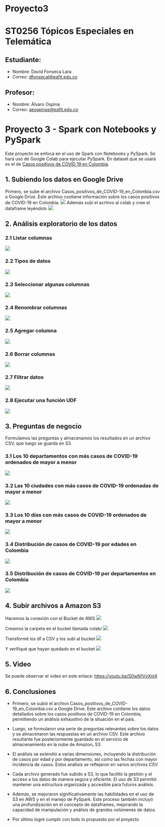 # Proyecto3
# ST0256 Tópicos Especiales en Telemática

## Estudiante:
- Nombre: David Fonseca Lara
- Correo: dfonsecal@eafit.edu.co

## Profesor:
- Nombre: Álvaro Ospina
- Correo: aeospinas@eafit.edu.co

# Proyecto 3 - Spark con Notebooks y PySpark
Este proyecto se enfoca en el uso de Spark con Notebooks y PySpark. Se hará uso de Google Colab para ejecutar PySpark.
En dataset que se usará es el de [Casos positivos de COVID 19 en Colombia](https://www.datos.gov.co/api/views/gt2j-8ykr/rows.csv?accessType=DOWNLOAD).

## 1. Subiendo los datos en Google Drive
Primero, se sube el archivo Casos_positivos_de_COVID-19_en_Colombia.csv a Google Drive. Este archivo contiene información sobre los casos positivos de COVID-19 en Colombia.
![](./Images/ArchivoDrive.png)
Además subí el acrhivo al colab y cree el dataframe leyéndolo
![](./Images/ArchivoyDF.png)

## 2. Análisis exploratorio de los datos
### 2.1 Listar columnas
![](./Images/2-1.png)

### 2.2 Tipos de datos
![](./Images/2-2.png)

### 2.3 Seleccionar algunas columnas
![](./Images/2-3.png)

### 2.4 Renombrar columnas
![](./Images/2-4.png)

### 2.5 Agregar columna
![](./Images/2-5.png)

### 2.6 Borrar columnas
![](./Images/2-6.png)

### 2.7 Filtrar datos
![](./Images/2-7.png)

### 2.8 Ejecutar una función UDF
![](./Images/2-8.png)

## 3. Preguntas de negocio
Formulamos las preguntas y almacenamos los resultados en un archivo CSV, que luego se guarda en S3.

### 3.1 Los 10 departamentos con más casos de COVID-19 ordenados de mayor a menor
![](./Images/3-1.png)

### 3.2 Las 10 ciudades con más casos de COVID-19 ordenadas de mayor a menor
![](./Images/3-2.png)

### 3.3 Los 10 días con más casos de COVID-19 ordenados de mayor a menor
![](./Images/3-3.png)

### 3.4 Distribución de casos de COVID-19 por edades en Colombia
![](./Images/3-4.png)

### 3.5 Distribución de casos de COVID-19 por departamentos en Colombia
![](./Images/3-5.png)

## 4. Subir archivos a Amazon S3
Hacemos la conexión con el Bucket de AWS
![](./Images/ConexionBucket.png)

Creamos la carpeta en el bucket llamada colab/
![](./Images/Carpeta.png)

Transformé los df a CSV y los subí al bucket
![](./Images/SubiendoArchivosS3.png)

Y verifiqué que hayan quedado en el bucket
![](./Images/ArchivosEnS3.png)

## 5. Video
Se puede observar el video en este enlace: https://youtu.be/S0wN1VvXnI4

## 6. Conclusiones

- Primero, se subió el archivo Casos_positivos_de_COVID-19_en_Colombia.csv a Google Drive. Este archivo contiene los datos detallados sobre los casos positivos de COVID-19 en Colombia, permitiendo un análisis exhaustivo de la situación en el país.

- Luego, se formularon una serie de preguntas relevantes sobre los datos y se almacenaron las respuestas en un archivo CSV. Este archivo resultante fue posteriormente guardado en el servicio de almacenamiento en la nube de Amazon, S3.

- El análisis se extendió a varias dimensiones, incluyendo la distribución de casos por edad y por departamento, así como las fechas con mayor incidencia de casos. Estos análisis se reflejaron en varios archivos CSV.

- Cada archivo generado fue subido a S3, lo que facilitó la gestión y el acceso a los datos de manera segura y eficiente. El uso de S3 permitió mantener una estructura organizada y accesible para futuros análisis.

- Además, se mejoraron significativamente las habilidades en el uso de S3 en AWS y en el manejo de PySpark. Este proceso también incluyó una profundización en el concepto de dataframes, mejorando la capacidad de manipulación y análisis de grandes volúmenes de datos.

- Por último logré cumplir con todo lo propuesto por el proyecto
